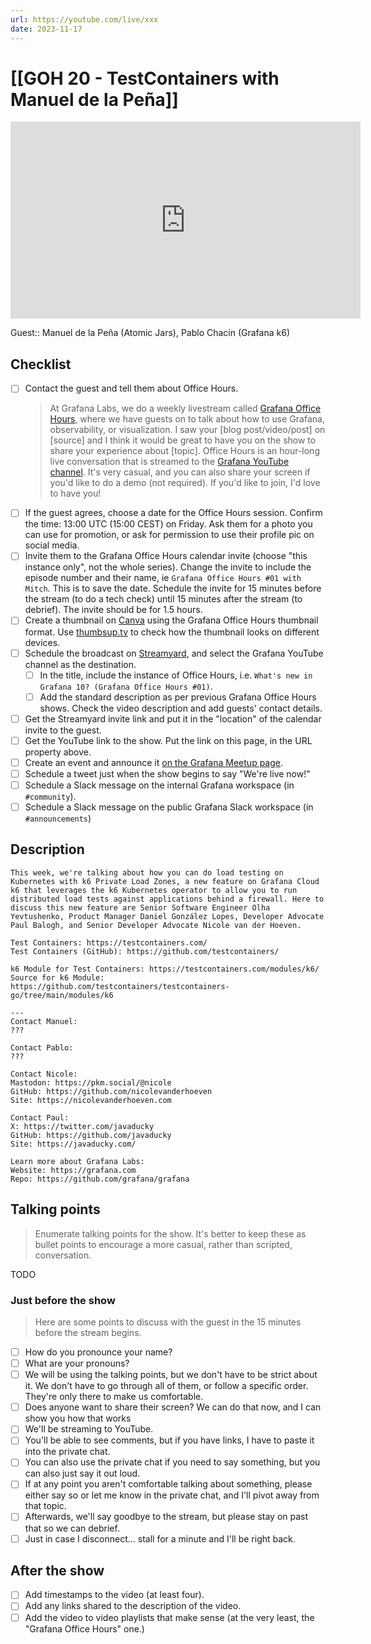 ```yaml
---
url: https://youtube.com/live/xxx
date: 2023-11-17
---
```

# [[GOH 20 - TestContainers with Manuel de la Peña]]

<iframe width="560" height="315" src="https://www.youtube.com/embed/xxx" title="YouTube video player" frameborder="0" allow="accelerometer; autoplay; clipboard-write; encrypted-media; gyroscope; picture-in-picture" allowfullscreen></iframe>

Guest:: Manuel de la Peña (Atomic Jars), Pablo Chacin (Grafana k6)

## Checklist

- [ ] Contact the guest and tell them about Office Hours.
	> At Grafana Labs, we do a weekly livestream called [Grafana Office Hours](https://www.youtube.com/watch?v=uk7NoagbJ28&list=PLDGkOdUX1Ujrrse-cdj20RRah9hyHdxBu), where we have guests on to talk about how to use Grafana, observability, or visualization. I saw your [blog post/video/post] on [source] and I think it would be great to have you on the show to share your experience about [topic].
	Office Hours is an hour-long live conversation that is streamed to the [Grafana YouTube channel](https://youtube.com/@grafana). It's very casual, and you can also share your screen if you'd like to do a demo (not required). If you'd like to join, I'd love to have you! 
- [ ] If the guest agrees, choose a date for the Office Hours session. Confirm the time: 13:00 UTC (15:00 CEST) on Friday. Ask them for a photo you can use for promotion, or ask for permission to use their profile pic on social media.
- [ ] Invite them to the Grafana Office Hours calendar invite (choose "this instance only", not the whole series). Change the invite to include the episode number and their name, ie `Grafana Office Hours #01 with Mitch`. This is to save the date. Schedule the invite for 15 minutes before the stream (to do a tech check) until 15 minutes after the stream (to debrief). The invite should be for 1.5 hours.
- [ ] Create a thumbnail on [Canva](https://canva.com) using the Grafana Office Hours thumbnail format. Use [thumbsup.tv](https://thumbsup.tv) to check how the thumbnail looks on different devices.
- [ ] Schedule the broadcast on [Streamyard](https://streamyard.com), and select the Grafana YouTube channel as the destination.
	- [ ] In the title, include the instance of Office Hours, i.e. `What's new in Grafana 10? (Grafana Office Hours #01)`.
	- [ ] Add the standard description as per previous Grafana Office Hours shows. Check the video description and add guests' contact details.
- [ ] Get the Streamyard invite link and put it in the "location" of the calendar invite to the guest.
- [ ] Get the YouTube link to the show. Put the link on this page, in the URL property above.
- [ ] Create an event and announce it [on the Grafana Meetup page](https://www.meetup.com/grafana-friends-virtual-meetup-group/).
- [ ] Schedule a tweet just when the show begins to say "We're live now!"
- [ ] Schedule a Slack message on the internal Grafana workspace (in `#community`).
- [ ] Schedule a Slack message on the public Grafana Slack workspace (in `#announcements`)

## Description

```
This week, we're talking about how you can do load testing on Kubernetes with k6 Private Load Zones, a new feature on Grafana Cloud k6 that leverages the k6 Kubernetes operator to allow you to run distributed load tests against applications behind a firewall. Here to discuss this new feature are Senior Software Engineer Olha Yevtushenko, Product Manager Daniel González Lopes, Developer Advocate Paul Balogh, and Senior Developer Advocate Nicole van der Hoeven.

Test Containers: https://testcontainers.com/
Test Containers (GitHub): https://github.com/testcontainers/

k6 Module for Test Containers: https://testcontainers.com/modules/k6/
Source for k6 Module: https://github.com/testcontainers/testcontainers-go/tree/main/modules/k6

---
Contact Manuel:
???

Contact Pablo:
???

Contact Nicole:
Mastodon: https://pkm.social/@nicole
GitHub: https://github.com/nicolevanderhoeven
Site: https://nicolevanderhoeven.com

Contact Paul:
X: https://twitter.com/javaducky
GitHub: https://github.com/javaducky
Site: https://javaducky.com/

Learn more about Grafana Labs:
Website: https://grafana.com
Repo: https://github.com/grafana/grafana
```

## Talking points

> Enumerate talking points for the show. It's better to keep these as bullet points to encourage a more casual, rather than scripted, conversation.

TODO

### Just before the show

> Here are some points to discuss with the guest in the 15 minutes before the stream begins.

- [ ] How do you pronounce your name?
- [ ] What are your pronouns?
- [ ] We will be using the talking points, but we don't have to be strict about it. We don't have to go through all of them, or follow a specific order. They're only there to make us comfortable.
- [ ] Does anyone want to share their screen? We can do that now, and I can show you how that works
- [ ] We'll be streaming to YouTube.
- [ ] You'll be able to see comments, but if you have links, I have to paste it into the private chat.
- [ ] You can also use the private chat if you need to say something, but you can also just say it out loud.
- [ ] If at any point you aren't comfortable talking about something, please either say so or let me know in the private chat, and I'll pivot away from that topic.
- [ ] Afterwards, we'll say goodbye to the stream, but please stay on past that so we can debrief.
- [ ] Just in case I disconnect... stall for a minute and I'll be right back.

## After the show

- [ ] Add timestamps to the video (at least four).
- [ ] Add any links shared to the description of the video.
- [ ] Add the video to video playlists that make sense (at the very least, the "Grafana Office Hours" one.)